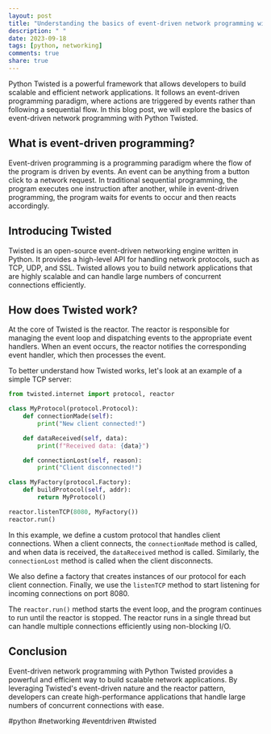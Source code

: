 ```yaml
---
layout: post
title: "Understanding the basics of event-driven network programming with Python Twisted"
description: " "
date: 2023-09-18
tags: [python, networking]
comments: true
share: true
---
```


Python Twisted is a powerful framework that allows developers to build scalable and efficient network applications. It follows an event-driven programming paradigm, where actions are triggered by events rather than following a sequential flow. In this blog post, we will explore the basics of event-driven network programming with Python Twisted.

## What is event-driven programming?

Event-driven programming is a programming paradigm where the flow of the program is driven by events. An event can be anything from a button click to a network request. In traditional sequential programming, the program executes one instruction after another, while in event-driven programming, the program waits for events to occur and then reacts accordingly.

## Introducing Twisted

Twisted is an open-source event-driven networking engine written in Python. It provides a high-level API for handling network protocols, such as TCP, UDP, and SSL. Twisted allows you to build network applications that are highly scalable and can handle large numbers of concurrent connections efficiently.

## How does Twisted work?

At the core of Twisted is the reactor. The reactor is responsible for managing the event loop and dispatching events to the appropriate event handlers. When an event occurs, the reactor notifies the corresponding event handler, which then processes the event.

To better understand how Twisted works, let's look at an example of a simple TCP server:

```python
from twisted.internet import protocol, reactor

class MyProtocol(protocol.Protocol):
    def connectionMade(self):
        print("New client connected!")

    def dataReceived(self, data):
        print(f"Received data: {data}")

    def connectionLost(self, reason):
        print("Client disconnected!")

class MyFactory(protocol.Factory):
    def buildProtocol(self, addr):
        return MyProtocol()

reactor.listenTCP(8080, MyFactory())
reactor.run()
```

In this example, we define a custom protocol that handles client connections. When a client connects, the `connectionMade` method is called, and when data is received, the `dataReceived` method is called. Similarly, the `connectionLost` method is called when the client disconnects. 

We also define a factory that creates instances of our protocol for each client connection. Finally, we use the `listenTCP` method to start listening for incoming connections on port 8080.

The `reactor.run()` method starts the event loop, and the program continues to run until the reactor is stopped. The reactor runs in a single thread but can handle multiple connections efficiently using non-blocking I/O.

## Conclusion

Event-driven network programming with Python Twisted provides a powerful and efficient way to build scalable network applications. By leveraging Twisted's event-driven nature and the reactor pattern, developers can create high-performance applications that handle large numbers of concurrent connections with ease.

#python #networking #eventdriven #twisted